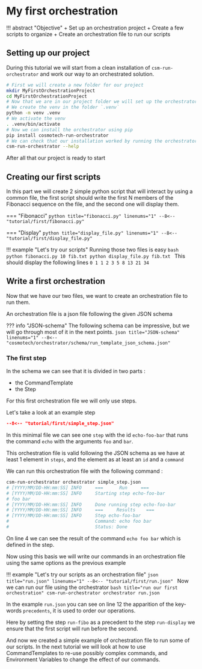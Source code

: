 # My first orchestration

!!! abstract "Objective"
    + Set up an orchestration project
    + Create a few scripts to organize
    + Create an orchestration file to run our scripts

## Setting up our project

During this tutorial we will start from a clean installation of `csm-run-orchestrator` and work our way to an
orchestrated solution.

```bash title="Set up our project"
# First we will create a new folder for our project
mkdir MyFirstOrchestrationProject
cd MyFirstOrchestrationProject
# Now that we are in our project folder we will set up the orchestrator using a python venv
# We create the venv in the folder `.venv`
python -m venv .venv
# We activate the venv
. .venv/bin/activate
# Now we can install the orchestrator using pip
pip install cosmotech-run-orchestrator
# We can check that our installation worked by running the orchestrator help
csm-run-orchestrator --help
```

After all that our project is ready to start

## Creating our first scripts

In this part we will create 2 simple python script that will interact by using a common file,
the first script should write the first N members of the Fibonacci sequence on the file,
and the second one will display them.

=== "Fibonacci"
    ```python title="fibonacci.py" linenums="1"
    --8<-- "tutorial/first/fibonacci.py"
    ```

=== "Display"
    ```python title="display_file.py" linenums="1"
    --8<-- "tutorial/first/display_file.py"
    ```

!!! example "Let's try our scripts"
    Running those two files is easy
    ```bash
    python fibonacci.py 10 fib.txt
    python display_file.py fib.txt
    ```
    This should display the following lines
    ```
    0
    1
    1
    2
    3
    5
    8
    13
    21
    34
    ```

## Write a first orchestration

Now that we have our two files, we want to create an orchestration file to run them.

An orchestration file is a json file following the given JSON schema

??? info "JSON-schema"
    The following schema can be impressive, but we will go through most of it in the next points.
    ```json title="JSON-schema" linenums="1"
    --8<-- "cosmotech/orchestrator/schema/run_template_json_schema.json"
    ```

### The first step

In the schema we can see that it is divided in two parts :
- the CommandTemplate
- the Step

For this first orchestration file we will only use steps.

Let's take a look at an example step


```json title="simple_step.json" linenums="1"
--8<-- "tutorial/first/simple_step.json"
```

In this minimal file we can see one `step` with the id `echo-foo-bar` 
that runs the command `echo` with the arguments `foo` and `bar`.

This orchestration file is valid following the JSON schema as we have at least 1 element in `steps`, and the element as at least an `id` and a `command`

We can run this orchestration file with the following command :

```bash title="run simple_step.json" linenums="1"
csm-run-orchestrator orchestrator simple_step.json
# [YYYY/MM/DD-HH:mm:SS] INFO     ===      Run     ===
# [YYYY/MM/DD-HH:mm:SS] INFO     Starting step echo-foo-bar
# foo bar
# [YYYY/MM/DD-HH:mm:SS] INFO     Done running step echo-foo-bar
# [YYYY/MM/DD-HH:mm:SS] INFO     ===     Results    ===
# [YYYY/MM/DD-HH:mm:SS] INFO     Step echo-foo-bar
#                                Command: echo foo bar
#                                Status: Done 
```

On line 4 we can see the result of the command `echo foo bar` which is defined in the step.

Now using this basis we will write our commands in an orchestration file using the same options as the previous example

!!! example "Let's try our scripts as an orchestration file"
    ```json title="run.json" linenums="1"
    --8<-- "tutorial/first/run.json"
    ```
    Now we can run our file using the orchestrator
    ```bash title="run our first orchestration"
    csm-run-orchestrator orchestrator run.json
    ```

In the example `run.json` you can see on line 12 the apparition of the key-words `precedents`, 
it is used to order our operations.

Here by setting the step `run-fibo` as a precedent to the step `run-display` 
we ensure that the first script will run before the second.

And now we created a simple example of orchestration file to run some of our scripts.
In the next tutorial we will look at how to use CommandTemplates to re-use possibly complex commands, and Environment Variables to change the effect of our commands.